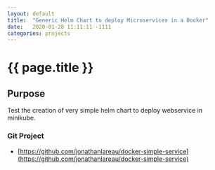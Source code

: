 ```yaml
---
layout: default
title:  "Generic Helm Chart to deploy Microservices in a Docker"
date:   2020-01-28 11:11:11 -1111
categories: projects
---
```

<h1>{{ page.title }}</h1>

## Purpose
Test the creation of very simple helm chart to deploy webservice in minikube.

### Git Project
- [https://github.com/jonathanlareau/docker-simple-service](https://github.com/jonathanlareau/docker-simple-service)

